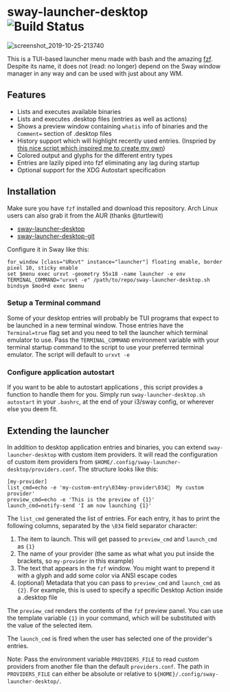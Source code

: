 # sway-launcher-desktop ![Build Status](https://github.com/Biont/sway-launcher-desktop/workflows/CI/badge.svg)

![screenshot_2019-10-25-213740](https://user-images.githubusercontent.com/4208996/67599848-3a1f3680-f771-11e9-9715-da6e943ae14e.png)

This is a TUI-based launcher menu made with bash and the amazing [fzf](https://github.com/junegunn/fzf).
Despite its name, it does not (read: no longer) depend on the Sway window manager in any way and can be used with just about any WM.

## Features
- Lists and executes available binaries
- Lists and executes .desktop files (entries as well as actions)
- Shows a preview window containing `whatis` info of binaries and the `Comment=` section of .desktop files
- History support which will highlight recently used entries. (Inspried by [this nice script which inspired me to create my own](https://gitlab.com/FlyingWombat/my-scripts/blob/master/sway-launcher))
- Colored output and glyphs for the different entry types
- Entries are lazily piped into fzf eliminating any lag during startup
- Optional support for the XDG Autostart specification

## Installation

Make sure you have `fzf` installed and download this repository. 
Arch Linux users can also grab it from the AUR (thanks @turtlewit)

* [sway-launcher-desktop](https://aur.archlinux.org/packages/sway-launcher-desktop/)
* [sway-launcher-desktop-git](https://aur.archlinux.org/packages/sway-launcher-desktop-git/)

Configure it in Sway like this:
```
for_window [class="URxvt" instance="launcher"] floating enable, border pixel 10, sticky enable
set $menu exec urxvt -geometry 55x18 -name launcher -e env TERMINAL_COMMAND="urxvt -e" /path/to/repo/sway-launcher-desktop.sh
bindsym $mod+d exec $menu
```



### Setup a Terminal command
Some of your desktop entries will probably be TUI programs that expect to be launched in a new terminal window. Those entries have the `Terminal=true` flag set and you need to tell the launcher which terminal emulator to use. Pass the `TERMINAL_COMMAND` environment variable with your terminal startup command to the script to use your preferred terminal emulator. The script will default to `urxvt -e`

### Configure application autostart
If you want to be able to autostart applications , this script provides a function to handle them for you. Simply run `sway-launcher-desktop.sh autostart` in your `.bashrc`, at the end of your i3/sway config, or wherever else you deem fit.

## Extending the launcher

In addition to desktop application entries and binaries, you can extend `sway-launcher-desktop` with custom item providers.
It will read the configuration of custom item providers from `$HOME/.config/sway-launcher-desktop/providers.conf`.
The structure looks like this:

```
[my-provider]
list_cmd=echo -e 'my-custom-entry\034my-provider\034  My custom provider'
preview_cmd=echo -e 'This is the preview of {1}'
launch_cmd=notify-send 'I am now launching {1}'
```

The `list_cmd` generated the list of entries. For each entry, it has to print the following columns, separated by the `\034` field separator character:
1. The item to launch. This will get passed to `preview_cmd` and `launch_cmd` as `{1}`
2. The name of your provider (the same as what what you put inside the brackets, so `my-provider` in this example)
3. The text that appears in the `fzf` window. You might want to prepend it with a glyph and add some color via ANSI escape codes
4. (optional) Metadata that you can pass to `preview_cmd` and `launch_cmd` as `{2}`. For example, this is used to specify a specific Desktop Action inside a .desktop file

The `preview_cmd` renders the contents of the `fzf` preview panel. You can use the template variable `{1}` in your command, which will be substituted with the value of the selected item.

The `launch_cmd` is fired when the user has selected one of the provider's entries.

Note: Pass the environment variable `PROVIDERS_FILE` to read custom providers from another file than the default `providers.conf`.
The path in `PROVIDERS_FILE` can either be absolute or relative to `${HOME}/.config/sway-launcher-desktop/`.
